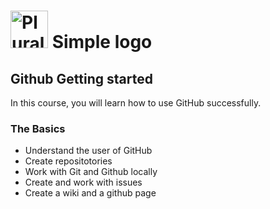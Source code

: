 # <a href="http://pluralsight.com"><img src="http://gillcleerenpluralsight.blob.core.windows.net/files/pluralsight.png" height='60' alt='Pluralsight logo' /></a> Simple logo

## Github Getting started
In this course, you will learn how to use GitHub successfully.

### The Basics
- Understand the user of GitHub
- Create repositotories
- Work with Git and Github locally
- Create and work with issues
- Create a wiki and a github page 
